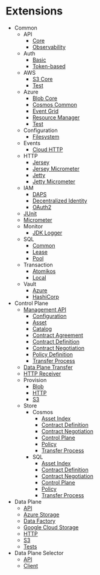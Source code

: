 # Extensions

- Common
    - API
        - [Core](common/api/api-core/)
        - [Observability](common/api/api-observability/)
    - Auth
        - [Basic](common/auth/auth-basic/)
        - [Token-based](common/auth/auth-tokenbased/)
    - AWS
        - [S3 Core](common/aws/aws-s3-core/)
        - [Test](common/aws/aws-s3-test/)
    - Azure
        - [Blob Core](common/azure/azure-blob-core/)
        - [Cosmos Common](common/azure/azure-cosmos-core/)
        - [Event Grid](common/azure/azure-eventgrid/)
        - [Resource Manager](common/azure/azure-resource-manager/)
        - [Test](common/azure/azure-test/)
    - Configuration
        - [Filesystem](common/configuration/configuration-filesystem/)
    - Events
        - [Cloud HTTP](common/events/events-cloud-http/)
    - HTTP
        - [Jersey](common/http/jersey-core/)
        - [Jersey Micrometer](common/http/jersey-micrometer/)
        - [Jetty](common/http/jetty-core/)
        - [Jetty Micrometer](common/http/jetty-micrometer/)
    - IAM
        - [DAPS](common/iam/oauth2/oauth2-daps/)
        - [Decentralized Identity](common/iam/decentralized-identity/)
        - [OAuth2](common/iam/oauth2/oauth2-core/)
    - [JUnit](common/junit/)
    - [Micrometer](common/metrics/micrometer-core/)
    - Monitor
        - [JDK Logger](common/monitor/monitor-jdk-logger/)
    - SQL
        - [Common](common/sql/sql-core/)
        - [Lease](common/sql/sql-lease/)
        - [Pool](common/sql/sql-pool/)
    - Transaction
        - [Atomikos](common/transaction/transaction-atomikos/)
        - [Local](common/transaction/transaction-local/)
    - Vault
        - [Azure](common/vault/vault-azure/)
        - [HashiCorp](common/vault/vault-hashicorp/)
- Control Plane
    - [Management API](control-plane/api/management-api/)
        - [Configuration](control-plane/api/management-api/management-api-configuration/)
        - [Asset](control-plane/api/management-api/asset-api/)
        - [Catalog](control-plane/api/management-api/catalog-api/)
        - [Contract Agreement](control-plane/api/management-api/contract-agreement-api/)
        - [Contract Definition](control-plane/api/management-api/contract-definition-api/)
        - [Contract Negotiation](control-plane/api/management-api/contract-negotiation-api/)
        - [Policy Definition](control-plane/api/management-api/policy-definition-api/)
        - [Transfer Process](control-plane/api/management-api/transfer-process-api/)
    - [Data Plane Transfer](control-plane/data-plane-transfer/)
    - [HTTP Receiver](control-plane/transfer-pull-http-receiver/)
    - Provision
        - [Blob](control-plane/provision/provision-blob/)
        - [HTTP](control-plane/provision/provision-http/)
        - [S3](control-plane/provision/provision-aws-s3/)
    - Store
        - Cosmos
            - [Asset Index](control-plane/store/cosmos/asset-index-cosmos/)
            - [Contract Definition](control-plane/store/cosmos/contract-definition-store-cosmos/)
            - [Contract Negotiation](control-plane/store/cosmos/contract-negotiation-store-cosmos/)
            - [Control Plane](control-plane/store/cosmos/control-plane-cosmos/)
            - [Policy](control-plane/store/cosmos/policy-definition-store-cosmos/)
            - [Transfer Process](control-plane/store/cosmos/transfer-process-store-cosmos/)
        - SQL
            - [Asset Index](control-plane/store/sql/asset-index-sql/)
            - [Contract Definition](control-plane/store/sql/contract-definition-store-sql/)
            - [Contract Negotiation](control-plane/store/sql/contract-negotiation-store-sql/)
            - [Control Plane](control-plane/store/sql/control-plane-sql/)
            - [Policy](control-plane/store/sql/policy-definition-store-sql/)
            - [Transfer Process](control-plane/store/sql/transfer-process-store-sql/)
- Data Plane
    - [API](data-plane/data-plane-api/)
    - [Azure Storage](data-plane/data-plane-azure-storage/)
    - [Data Factory](data-plane/data-plane-azure-data-factory/)
    - [Google Cloud Storage](data-plane/data-plane-google-storage/)
    - [HTTP](data-plane/data-plane-http/)
    - [S3](data-plane/data-plane-aws-s3/)
    - [Tests](data-plane/data-plane-integration-tests/)
- Data Plane Selector
    - [API](data-plane-selector/data-plane-selector-api/)
    - [Client](data-plane-selector/data-plane-selector-client/)
